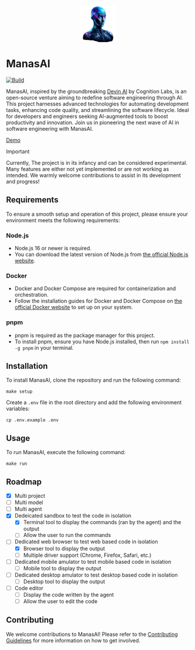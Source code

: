 <div align="center">
  <img src=".assets/ManasAI.png" alt="ManasAI" height="100" />
</div>

# ManasAI

[![Build](https://github.com/yashpokar/ManasAI/actions/workflows/verify.yml/badge.svg)](https://github.com/yashpokar/ManasAI/actions/workflows/verify.yml)

ManasAI, inspired by the groundbreaking [Devin AI](https://www.cognition-labs.com/introducing-devin) by Cognition Labs, is an open-source venture aiming to redefine software engineering through AI. This project harnesses advanced technologies for automating development tasks, enhancing code quality, and streamlining the software lifecycle. Ideal for developers and engineers seeking AI-augmented tools to boost productivity and innovation. Join us in pioneering the next wave of AI in software engineering with ManasAI.

[Demo](https://github.com/yashpokar/ManasAI/assets/7402810/a53817c6-3071-4c19-9ebe-98ffdaebd7d2)

> [!IMPORTANT]
> Currently, The project is in its infancy and can be considered experimental. Many features are either not yet implemented or are not working as intended. We warmly welcome contributions to assist in its development and progress!

## Requirements

To ensure a smooth setup and operation of this project, please ensure your environment meets the following requirements:

### Node.js

- Node.js 16 or newer is required.
- You can download the latest version of Node.js from [the official Node.js website](https://nodejs.org/).

### Docker

- Docker and Docker Compose are required for containerization and orchestration.
- Follow the installation guides for Docker and Docker Compose on [the official Docker website](https://docs.docker.com/get-docker/) to set up on your system.

### pnpm

- pnpm is required as the package manager for this project.
- To install pnpm, ensure you have Node.js installed, then run `npm install -g pnpm` in your terminal.

## Installation

To install ManasAI, clone the repository and run the following command:

```shell
make setup
```

Create a `.env` file in the root directory and add the following environment variables:

```shell
cp .env.example .env
```

## Usage

To run ManasAI, execute the following command:

```shell
make run
```

## Roadmap

- [x] Multi project
- [ ] Multi model
- [ ] Multi agent
- [x] Dedeicated sandbox to test the code in isolation
  - [x] Terminal tool to display the commands (ran by the agent) and the output
  - [ ] Allow the user to run the commands
- [ ] Dedicated web browser to test web based code in isolation
  - [x] Browser tool to display the output
  - [ ] Multiple driver support (Chrome, Firefox, Safari, etc.)
- [ ] Dedicated mobile amulator to test mobile based code in isolation
  - [ ] Mobile tool to display the output
- [ ] Dedicated desktop amulator to test desktop based code in isolation
  - [ ] Desktop tool to display the output
- [ ] Code editor
  - [ ] Display the code written by the agent
  - [ ] Allow the user to edit the code

## Contributing

We welcome contributions to ManasAI! Please refer to the [Contributing Guidelines](docs/CONTRIBUTING.md) for more information on how to get involved.
